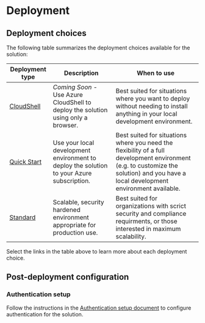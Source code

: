 # Deployment

## Deployment choices

The following table summarizes the deployment choices available for the solution:


 | Deployment type                            | Description                                                                               | When to use                                                                                                                                                                          |
 | ------------------------------------------ | ----------------------------------------------------------------------------------------- | ------------------------------------------------------------------------------------------------------------------------------------------------------------------------------------ |
 | [CloudShell]()                             | *Coming Soon* - Use Azure CloudShell to deploy the solution using only a browser.         | Best suited for situations where you want to deploy without needing to install anything in your local development environment.                                                       |
 | [Quick Start](./deployment-quick-start.md) | Use your local development environment to deploy the solution to your Azure subscription. | Best suited for situations where you need the flexibility of a full development environment (e.g. to customize the solution) and you have a local development environment available. |
 | [Standard](./deployment-standard.md)       | Scalable, security hardened environment appropriate for production use.                   | Best suited for organizations with scrict security and compliance requirments, or those interested in maximum scalability.                                                           |

Select the links in the table above to learn more about each deployment choice.

## Post-deployment configuration

### Authentication setup

Follow the instructions in the [Authentication setup document](authentication/index.md) to configure authentication for the solution.
